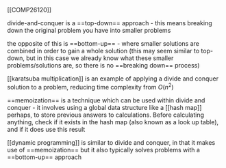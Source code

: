 [[COMP26120]]

divide-and-conquer is a ==top-down== approach - this means breaking down the original problem you have into smaller problems

the opposite of this is ==bottom-up== - where smaller solutions are combined in order to gain a whole solution (this may seem similar to top-down, but in this case we already know what these smaller problems/solutions are, so there is no ==breaking down== process)

[[karatsuba multiplication]] is an example of applying a divide and conquer solution to a problem, reducing time complexity from $O(n^2)$

==memoization== is a technique which can be used within divide and conquer - it involves using a global data structure like a [[hash map]] perhaps, to store previous answers to calculations. Before calculating anything, check if it exists in the hash map (also known as a look up table), and if it does use this result

[[dynamic programming]] is similar to divide and conquer, in that it makes use of ==memoization== but it also typically solves problems with a ==bottom-up== approach

